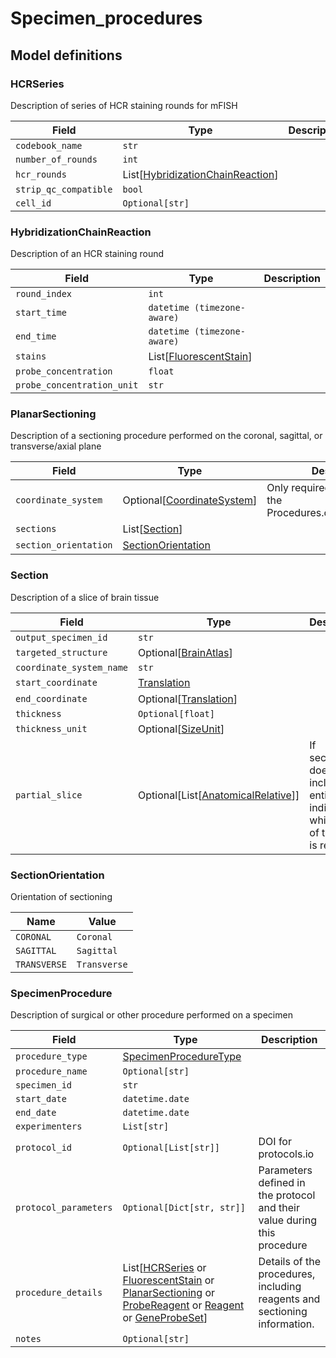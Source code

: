 # Specimen_procedures

## Model definitions

### HCRSeries

Description of series of HCR staining rounds for mFISH

| Field | Type | Description |
|-------|------|-------------|
| `codebook_name` | `str` |  |
| `number_of_rounds` | `int` |  |
| `hcr_rounds` | List[[HybridizationChainReaction](#hybridizationchainreaction)] |  |
| `strip_qc_compatible` | `bool` |  |
| `cell_id` | `Optional[str]` |  |


### HybridizationChainReaction

Description of an HCR staining round

| Field | Type | Description |
|-------|------|-------------|
| `round_index` | `int` |  |
| `start_time` | `datetime (timezone-aware)` |  |
| `end_time` | `datetime (timezone-aware)` |  |
| `stains` | List[[FluorescentStain](reagent.md#fluorescentstain)] |  |
| `probe_concentration` | `float` |  |
| `probe_concentration_unit` | `str` |  |


### PlanarSectioning

Description of a sectioning procedure performed on the coronal, sagittal, or transverse/axial plane

| Field | Type | Description |
|-------|------|-------------|
| `coordinate_system` | Optional[[CoordinateSystem](coordinates.md#coordinatesystem)] | Only required if different from the Procedures.coordinate_system |
| `sections` | List[[Section](#section)] |  |
| `section_orientation` | [SectionOrientation](#sectionorientation) |  |


### Section

Description of a slice of brain tissue

| Field | Type | Description |
|-------|------|-------------|
| `output_specimen_id` | `str` |  |
| `targeted_structure` | Optional[[BrainAtlas](../aind_data_schema_models/brain_atlas.md#ccfv3)] |  |
| `coordinate_system_name` | `str` |  |
| `start_coordinate` | [Translation](coordinates.md#translation) |  |
| `end_coordinate` | Optional[[Translation](coordinates.md#translation)] |  |
| `thickness` | `Optional[float]` |  |
| `thickness_unit` | Optional[[SizeUnit](../aind_data_schema_models/units.md#sizeunit)] |  |
| `partial_slice` | Optional[List[[AnatomicalRelative](../aind_data_schema_models/coordinates.md#anatomicalrelative)]] | If sectioning does not include the entire slice, indicate which part of the slice is retained. |


### SectionOrientation

Orientation of sectioning

| Name | Value |
|------|-------|
| `CORONAL` | `Coronal` |
| `SAGITTAL` | `Sagittal` |
| `TRANSVERSE` | `Transverse` |


### SpecimenProcedure

Description of surgical or other procedure performed on a specimen

| Field | Type | Description |
|-------|------|-------------|
| `procedure_type` | [SpecimenProcedureType](../aind_data_schema_models/specimen_procedure_types.md#specimenproceduretype) |  |
| `procedure_name` | `Optional[str]` |  |
| `specimen_id` | `str` |  |
| `start_date` | `datetime.date` |  |
| `end_date` | `datetime.date` |  |
| `experimenters` | `List[str]` |  |
| `protocol_id` | `Optional[List[str]]` | DOI for protocols.io |
| `protocol_parameters` | `Optional[Dict[str, str]]` | Parameters defined in the protocol and their value during this procedure |
| `procedure_details` | List[[HCRSeries](#hcrseries) or [FluorescentStain](reagent.md#fluorescentstain) or [PlanarSectioning](#planarsectioning) or [ProbeReagent](reagent.md#probereagent) or [Reagent](reagent.md#reagent) or [GeneProbeSet](reagent.md#geneprobeset)] | Details of the procedures, including reagents and sectioning information. |
| `notes` | `Optional[str]` |  |


